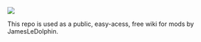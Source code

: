 ![](https://dcbadge.limes.pink/api/server/https://discord.gg/mPFZqXpcFF)

This repo is used as a public, easy-acess, free wiki for mods by JamesLeDolphin. 
